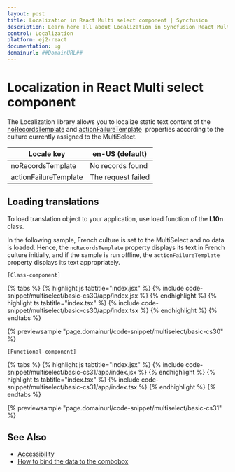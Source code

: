 ```yaml
---
layout: post
title: Localization in React Multi select component | Syncfusion
description: Learn here all about Localization in Syncfusion React Multi select component of Syncfusion Essential JS 2 and more.
control: Localization 
platform: ej2-react
documentation: ug
domainurl: ##DomainURL##
---
```


# Localization in React Multi select component

The Localization library allows you to localize static text content of the [noRecordsTemplate](https://ej2.syncfusion.com/react/documentation/api/multi-select/#norecordstemplate)
 and [actionFailureTemplate](https://ej2.syncfusion.com/react/documentation/api/multi-select/#actionfailuretemplate) &nbsp;properties according to the culture currently assigned to the MultiSelect.

| Locale key | en-US (default)  |
|------|------|
| noRecordsTemplate |  No records found |
| actionFailureTemplate | The request failed |

## Loading translations

To load translation object to your application, use load function of the **L10n** class.

In the following sample, French culture is set to the MultiSelect and no data is loaded. Hence, the `noRecordsTemplate` property displays its text in French culture initially, and if the sample is run offline, the `actionFailureTemplate` property displays its text appropriately.

`[Class-component]`

{% tabs %}
{% highlight js tabtitle="index.jsx" %}
{% include code-snippet/multiselect/basic-cs30/app/index.jsx %}
{% endhighlight %}
{% highlight ts tabtitle="index.tsx" %}
{% include code-snippet/multiselect/basic-cs30/app/index.tsx %}
{% endhighlight %}
{% endtabs %}

 {% previewsample "page.domainurl/code-snippet/multiselect/basic-cs30" %}

`[Functional-component]`

{% tabs %}
{% highlight js tabtitle="index.jsx" %}
{% include code-snippet/multiselect/basic-cs31/app/index.jsx %}
{% endhighlight %}
{% highlight ts tabtitle="index.tsx" %}
{% include code-snippet/multiselect/basic-cs31/app/index.tsx %}
{% endhighlight %}
{% endtabs %}

 {% previewsample "page.domainurl/code-snippet/multiselect/basic-cs31" %}

## See Also

* [Accessibility](./accessibility/)
* [How to bind the data to the combobox](./data-binding/)